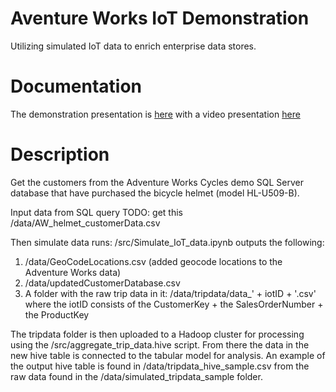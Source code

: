 # Aventure Works IoT Demonstration

Utilizing simulated IoT data to enrich enterprise data stores.

# Documentation

The demonstration presentation is [here](/docs/AW_IoT_Data_Insights_Demo.pptx) with a video presentation [here](https://youtu.be/zPx1lYUaAwk)

# Description

Get the customers from the Adventure Works Cycles demo SQL Server database that have purchased the bicycle helmet (model HL-U509-B). 

Input data from SQL query TODO: get this /data/AW_helmet_customerData.csv

Then simulate data runs: /src/Simulate_IoT_data.ipynb outputs the following:

1) /data/GeoCodeLocations.csv (added geocode locations to the Adventure Works data)
2) /data/updatedCustomerDatabase.csv
3) A folder with the raw trip data in it: /data/tripdata/data_' + iotID + '.csv' where the iotID consists of the CustomerKey + the SalesOrderNumber + the ProductKey

The tripdata folder is then uploaded to a Hadoop cluster for processing using the /src/aggregate_trip_data.hive script. From there the data in the new hive table is connected to the tabular model for analysis. An example of the output hive table is found in /data/tripdata_hive_sample.csv from the raw data found in the /data/simulated_tripdata_sample folder.


